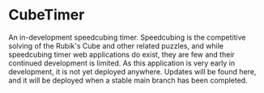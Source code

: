 # CubeTimer

An in-development speedcubing timer. Speedcubing is the competitive solving of the Rubik's Cube and other related puzzles, and while speedcubing timer web applications do exist, they are few and their continued development is limited. As this application is very early in development, it is not yet deployed anywhere. Updates will be found here, and it will be deployed when a stable main branch has been completed.
